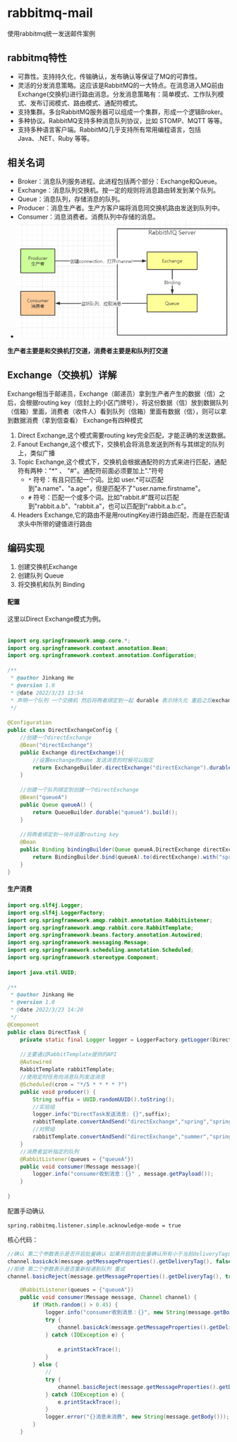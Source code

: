 # rabbitmq-mail

使用rabbitmq统一发送邮件案例

## rabbitmq特性

+ 可靠性。支持持久化，传输确认，发布确认等保证了MQ的可靠性。
+ 灵活的分发消息策略。这应该是RabbitMQ的一大特点。在消息进入MQ前由Exchange(交换机)进行路由消息。分发消息策略有：简单模式、工作队列模式、发布订阅模式、路由模式、通配符模式。
+ 支持集群。多台RabbitMQ服务器可以组成一个集群，形成一个逻辑Broker。
+ 多种协议。RabbitMQ支持多种消息队列协议，比如 STOMP、MQTT 等等。
+ 支持多种语言客户端。RabbitMQ几乎支持所有常用编程语言，包括 Java、.NET、Ruby 等等。

## 相关名词

+ Broker：消息队列服务进程。此进程包括两个部分：Exchange和Queue。
+ Exchange：消息队列交换机。按一定的规则将消息路由转发到某个队列。
+ Queue：消息队列，存储消息的队列。
+ Producer：消息生产者。生产方客户端将消息同交换机路由发送到队列中。
+ Consumer：消息消费者。消费队列中存储的消息。
+ ![binaryTree](rabbitmq.png "rabbitmq")

**生产者主要是和交换机打交道，消费者主要是和队列打交道**

## Exchange（交换机）详解

Exchange相当于邮递员，Exchange（邮递员）拿到生产者产生的数据（信）之后，会根据routing key（信封上的小区门牌号），将这份数据（信）放到数据队列（信箱）里面，消费者（收件人）看到队列（信箱）里面有数据（信），则可以拿到数据消费（拿到信查看）
Exchange有四种模式

1. Direct Exchange,这个模式需要routing key完全匹配，才能正确的发送数据。
2. Fanout Exchange,这个模式下，交换机会将消息发送到所有与其绑定的队列上，类似广播
3. Topic Exchange,这个模式下，交换机会根据通配符的方式来进行匹配，通配符有两种："*" 、 "#"。通配符前面必须要加上"."符号
   + `*` 符号：有且只匹配一个词。比如 user.*可以匹配到"a.name"、"a.age"，但是匹配不了"user.name.firstname"。
   + `#` 符号：匹配一个或多个词。比如"rabbit.#"既可以匹配到"rabbit.a.b"、"rabbit.a"，也可以匹配到"rabbit.a.b.c"。
4. Headers Exchange,它的路由不是用routingKey进行路由匹配，而是在匹配请求头中所带的键值进行路由

## 编码实现

1. 创建交换机Exchange
2. 创建队列 Queue
3. 将交换机和队列 Binding

#### 配置

这里以Direct Exchange模式为例。

```java

import org.springframework.amqp.core.*;
import org.springframework.context.annotation.Bean;
import org.springframework.context.annotation.Configuration;

/**
 * @author Jinkang He
 * @version 1.0
 * @date 2022/3/23 13:54
 * 声明一个队列 一个交换机 然后将两者绑定到一起 durable 表示持久化 重启之后exchange不消失
 */

@Configuration
public class DirectExchangeConfig {
    //创建一个directExchange
    @Bean("directExchange")
    public Exchange directExchange(){
        //设置exchange的name 发送消息的时候可以指定
        return ExchangeBuilder.directExchange("directExchange").durable(true).build();
    }

    //创建一个队列绑定到创建一个directExchange
    @Bean("queueA")
    public Queue queueA() {
        return QueueBuilder.durable("queueA").build();
    }

    //将两者绑定到一块并设置routing key
    @Bean
    public Binding bindingBuilder(Queue queueA,DirectExchange directExchange){
        return BindingBuilder.bind(queueA).to(directExchange).with("spring");
    }
}

```

#### 生产消费

```java
import org.slf4j.Logger;
import org.slf4j.LoggerFactory;
import org.springframework.amqp.rabbit.annotation.RabbitListener;
import org.springframework.amqp.rabbit.core.RabbitTemplate;
import org.springframework.beans.factory.annotation.Autowired;
import org.springframework.messaging.Message;
import org.springframework.scheduling.annotation.Scheduled;
import org.springframework.stereotype.Component;

import java.util.UUID;

/**
 * @author Jinkang He
 * @version 1.0
 * @date 2022/3/23 14:20
 */
@Component
public class DirectTask {
    private static final Logger logger = LoggerFactory.getLogger(DirectTask.class);

    //主要通过RabbitTemplate提供的API
    @Autowired
    RabbitTemplate rabbitTemplate;
    //使用定时任务向消息队列发送消息
    @Scheduled(cron = "*/5 * * * * ?")
    public void producer() {
        String suffix = UUID.randomUUID().toString();
        //实验组
        logger.info("DirectTask发送消息: {}",suffix);
        rabbitTemplate.convertAndSend("directExchange","spring","spring类型消息" + suffix);
        //对照组
        rabbitTemplate.convertAndSend("directExchange","summer","spring类型消息" + suffix);
    }
    //消费者监听指定的队列
    @RabbitListener(queues = {"queueA"})
    public void consumer(Message message){
        logger.info("consumer收到消息：{}" , message.getPayload());
    }

}
```

配置手动确认

`spring.rabbitmq.listener.simple.acknowledge-mode = true`

核心代码：

```java
//确认 第二个参数表示是否开启批量确认 如果开启则会批量确认所有小于当前deliveryTag的消息
channel.basicAck(message.getMessageProperties().getDeliveryTag(), false);
//拒绝 第二个参数表示是否重新投递到队列 重试 
channel.basicReject(message.getMessageProperties().getDeliveryTag(), true);
```

```java
    @RabbitListener(queues = {"queueA"})
    public void consumer(Message message, Channel channel) {
        if (Math.random() > 0.45) {
            logger.info("consumer收到消息：{}", new String(message.getBody()));
            try {
                channel.basicAck(message.getMessageProperties().getDeliveryTag(), false);
            } catch (IOException e) {

                e.printStackTrace();
            }
        } else {
            //
            try {
                channel.basicReject(message.getMessageProperties().getDeliveryTag(), true);
            } catch (IOException e) {
                e.printStackTrace();
            }
            logger.error("{}消息未消费", new String(message.getBody()));
        }
    }
```
